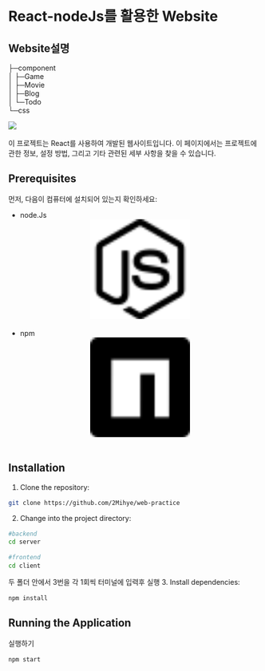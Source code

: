 # React-nodeJs를 활용한 Website

## Website설명

├─component<br/>
│ ├─Game<br/>
│ ├─Movie<br/>
│ ├─Blog<br/>
│ └─Todo<br/>
└─css<br/>

<img src="https://img.shields.io/badge/react-61DAFB?style=for-the-badge&logo=reason&logoColor=black">

이 프로젝트는 React를 사용하여 개발된 웹사이트입니다. 이 페이지에서는 프로젝트에 관한 정보, 설정 방법, 그리고 기타 관련된 세부 사항을 찾을 수 있습니다.

## Prerequisites

먼저, 다음이 컴퓨터에 설치되어 있는지 확인하세요:

- node.Js <br/>
  <center><img src="./img/nodedotjs.svg" width="200" height="200"></center>
  <br>
- npm<br/>
  <center><img src="./img/npm.svg" width="200" height="200"></center>
  <br>

## Installation

1. Clone the repository:

```bash
git clone https://github.com/2Mihye/web-practice
```

2. Change into the project directory:

```bash
#backend
cd server
```

```bash
#frontend
cd client
```

두 폴더 안에서 3번을 각 1회씩 터미널에 입력후 실행 3. Install dependencies:

```bash
npm install
```

## Running the Application

실행하기

```bash
npm start
```
